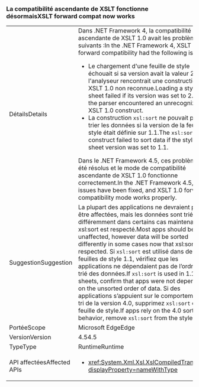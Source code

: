### <a name="xslt-forward-compat-now-works"></a><span data-ttu-id="0ab7a-101">La compatibilité ascendante de XSLT fonctionne désormais</span><span class="sxs-lookup"><span data-stu-id="0ab7a-101">XSLT forward compat now works</span></span>

|   |   |
|---|---|
|<span data-ttu-id="0ab7a-102">Détails</span><span class="sxs-lookup"><span data-stu-id="0ab7a-102">Details</span></span>|<span data-ttu-id="0ab7a-103">Dans .NET Framework 4, la compatibilité ascendante de XSLT 1.0 avait les problèmes suivants :</span><span class="sxs-lookup"><span data-stu-id="0ab7a-103">In the .NET Framework 4, XSLT 1.0 forward compatibility had the following issues:</span></span><ul><li><span data-ttu-id="0ab7a-104">Le chargement d'une feuille de style échouait si sa version avait la valeur 2.0 et si l'analyseur rencontrait une construction XSLT 1.0 non reconnue.</span><span class="sxs-lookup"><span data-stu-id="0ab7a-104">Loading a style sheet failed if its version was set to 2.0 and the parser encountered an unrecognized XSLT 1.0 construct.</span></span></li><li><span data-ttu-id="0ab7a-105">La construction <code>xsl:sort</code> ne pouvait pas trier les données si la version de la feuille de style était définie sur 1.1.</span><span class="sxs-lookup"><span data-stu-id="0ab7a-105">The <code>xsl:sort</code> construct failed to sort data if the style sheet version was set to 1.1.</span></span></li></ul><span data-ttu-id="0ab7a-106">Dans le .NET Framework 4.5, ces problèmes ont été résolus et le mode de compatibilité ascendante de XSLT 1.0 fonctionne correctement.</span><span class="sxs-lookup"><span data-stu-id="0ab7a-106">In the .NET Framework 4.5, these issues have been fixed, and XSLT 1.0 forward compatibility mode works properly.</span></span>|
|<span data-ttu-id="0ab7a-107">Suggestion</span><span class="sxs-lookup"><span data-stu-id="0ab7a-107">Suggestion</span></span>|<span data-ttu-id="0ab7a-108">La plupart des applications ne devraient pas être affectées, mais les données sont triées différemment dans certains cas maintenant que xsl:sort est respecté.</span><span class="sxs-lookup"><span data-stu-id="0ab7a-108">Most apps should be unaffected, however data will be sorted differently in some cases now that xsl:sort is respected.</span></span> <span data-ttu-id="0ab7a-109">Si <code>xsl:sort</code> est utilisé dans des feuilles de style 1.1, vérifiez que les applications ne dépendaient pas de l’ordre non trié des données.</span><span class="sxs-lookup"><span data-stu-id="0ab7a-109">If <code>xsl:sort</code> is used in 1.1 style sheets, confirm that apps were not depending on the unsorted order of data.</span></span> <span data-ttu-id="0ab7a-110">Si des applications s’appuient sur le comportement de tri de la version 4.0, supprimez <code>xsl:sort</code> de la feuille de style.</span><span class="sxs-lookup"><span data-stu-id="0ab7a-110">If apps rely on the 4.0 sorting behavior, remove <code>xsl:sort</code> from the style sheet.</span></span>|
|<span data-ttu-id="0ab7a-111">Portée</span><span class="sxs-lookup"><span data-stu-id="0ab7a-111">Scope</span></span>|<span data-ttu-id="0ab7a-112">Microsoft Edge</span><span class="sxs-lookup"><span data-stu-id="0ab7a-112">Edge</span></span>|
|<span data-ttu-id="0ab7a-113">Version</span><span class="sxs-lookup"><span data-stu-id="0ab7a-113">Version</span></span>|<span data-ttu-id="0ab7a-114">4.5</span><span class="sxs-lookup"><span data-stu-id="0ab7a-114">4.5</span></span>|
|<span data-ttu-id="0ab7a-115">Type</span><span class="sxs-lookup"><span data-stu-id="0ab7a-115">Type</span></span>|<span data-ttu-id="0ab7a-116">Runtime</span><span class="sxs-lookup"><span data-stu-id="0ab7a-116">Runtime</span></span>|
|<span data-ttu-id="0ab7a-117">API affectées</span><span class="sxs-lookup"><span data-stu-id="0ab7a-117">Affected APIs</span></span>|<ul><li><xref:System.Xml.Xsl.XslCompiledTransform?displayProperty=nameWithType></li></ul>|

